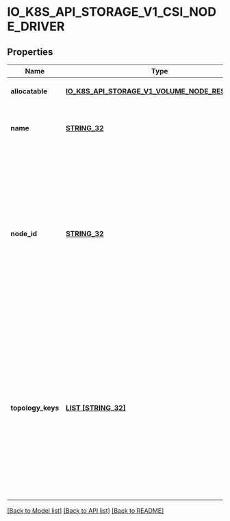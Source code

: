 # IO_K8S_API_STORAGE_V1_CSI_NODE_DRIVER

## Properties
Name | Type | Description | Notes
------------ | ------------- | ------------- | -------------
**allocatable** | [**IO_K8S_API_STORAGE_V1_VOLUME_NODE_RESOURCES**](io.k8s.api.storage.v1.VolumeNodeResources.md) |  | [optional] [default to null]
**name** | [**STRING_32**](STRING_32.md) | This is the name of the CSI driver that this object refers to. This MUST be the same name returned by the CSI GetPluginName() call for that driver. | [default to null]
**node_id** | [**STRING_32**](STRING_32.md) | nodeID of the node from the driver point of view. This field enables Kubernetes to communicate with storage systems that do not share the same nomenclature for nodes. For example, Kubernetes may refer to a given node as \&quot;node1\&quot;, but the storage system may refer to the same node as \&quot;nodeA\&quot;. When Kubernetes issues a command to the storage system to attach a volume to a specific node, it can use this field to refer to the node name using the ID that the storage system will understand, e.g. \&quot;nodeA\&quot; instead of \&quot;node1\&quot;. This field is required. | [default to null]
**topology_keys** | [**LIST [STRING_32]**](STRING_32.md) | topologyKeys is the list of keys supported by the driver. When a driver is initialized on a cluster, it provides a set of topology keys that it understands (e.g. \&quot;company.com/zone\&quot;, \&quot;company.com/region\&quot;). When a driver is initialized on a node, it provides the same topology keys along with values. Kubelet will expose these topology keys as labels on its own node object. When Kubernetes does topology aware provisioning, it can use this list to determine which labels it should retrieve from the node object and pass back to the driver. It is possible for different nodes to use different topology keys. This can be empty if driver does not support topology. | [optional] [default to null]

[[Back to Model list]](../README.md#documentation-for-models) [[Back to API list]](../README.md#documentation-for-api-endpoints) [[Back to README]](../README.md)



